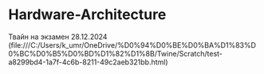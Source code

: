 # Hardware-Architecture
Твайн на экзамен 28.12.2024 (file:///C:/Users/k_umr/OneDrive/%D0%94%D0%BE%D0%BA%D1%83%D0%BC%D0%B5%D0%BD%D1%82%D1%8B/Twine/Scratch/test-a8299bd4-1a7f-4c6b-8211-49c2aeb321bb.html)
